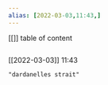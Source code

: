 ```yaml
---
alias: [2022-03-03,11:43,]
---
```

[[]]
table of content
```toc
```

[[2022-03-03]] 11:43

```query
"dardanelles strait"
```